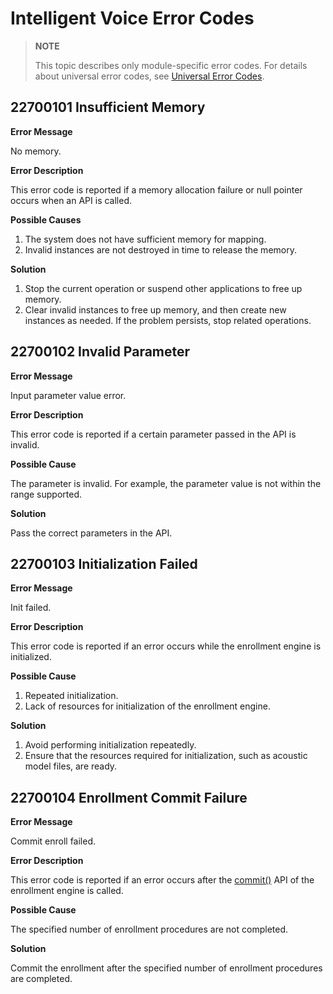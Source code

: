 # Intelligent Voice Error Codes

> **NOTE**
>
> This topic describes only module-specific error codes. For details about universal error codes, see [Universal Error Codes](errorcode-universal.md).

## 22700101 Insufficient Memory

**Error Message**

No memory.

**Error Description**

This error code is reported if a memory allocation failure or null pointer occurs when an API is called.

**Possible Causes**

1. The system does not have sufficient memory for mapping.
2. Invalid instances are not destroyed in time to release the memory.

**Solution**

1. Stop the current operation or suspend other applications to free up memory.
2. Clear invalid instances to free up memory, and then create new instances as needed. If the problem persists, stop related operations.

## 22700102 Invalid Parameter

**Error Message**

Input parameter value error.

**Error Description**

This error code is reported if a certain parameter passed in the API is invalid.

**Possible Cause**

The parameter is invalid. For example, the parameter value is not within the range supported.

**Solution**

Pass the correct parameters in the API.

## 22700103 Initialization Failed

**Error Message**

Init failed.

**Error Description**

This error code is reported if an error occurs while the enrollment engine is initialized.

**Possible Cause**

1. Repeated initialization.
2. Lack of resources for initialization of the enrollment engine.

**Solution**

1. Avoid performing initialization repeatedly.
2. Ensure that the resources required for initialization, such as acoustic model files, are ready.

## 22700104 Enrollment Commit Failure

**Error Message**

Commit enroll failed.

**Error Description**

This error code is reported if an error occurs after the [commit()](../apis/js-apis-intelligentVoice.md#commit) API of the enrollment engine is called.

**Possible Cause**

The specified number of enrollment procedures are not completed.

**Solution**

Commit the enrollment after the specified number of enrollment procedures are completed.
